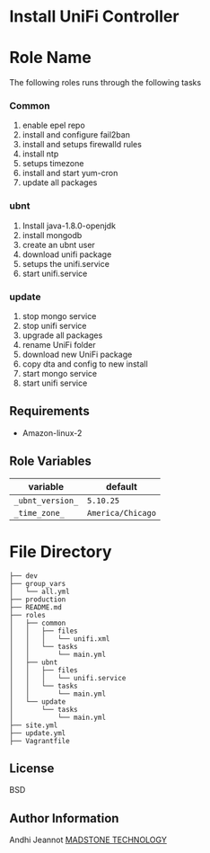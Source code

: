 # Install UniFi Controller


Role Name
=========

The following roles runs through the following tasks

### Common

1. enable epel repo
2. install and configure fail2ban
3. install and setups firewalld rules
4. install ntp
5. setups timezone
6. install and start yum-cron
7. update all packages

### ubnt

1. Install java-1.8.0-openjdk
2. install mongodb
3. create an ubnt user
4. download unifi package
5. setups the unifi.service
6. start unifi.service

### update

1. stop mongo service
2. stop unifi service
3. upgrade all packages
4. rename UniFi folder
5. download new UniFi package
6. copy dta and config to new install
7. start mongo service
8. start unifi service


Requirements
------------

* Amazon-linux-2
  
Role Variables
--------------


| variable         | default           |
| ---------------- | ----------------- |
| `_ubnt_version_` | `5.10.25`         |
| `_time_zone_`    | `America/Chicago` |


File Directory
==============


```
├── dev
├── group_vars
│   └── all.yml
├── production
├── README.md
├── roles
│   ├── common
│   │   ├── files
│   │   │   └── unifi.xml
│   │   └── tasks
│   │       └── main.yml
│   ├── ubnt
│   │   ├── files
│   │   │   └── unifi.service
│   │   └── tasks
│   │       └── main.yml
│   └── update
│       └── tasks
│           └── main.yml
├── site.yml
├── update.yml
├── Vagrantfile

```

License
-------

BSD

Author Information
------------------

Andhi Jeannot
[MADSTONE TECHNOLOGY][2]

[2]: https://madstone.io